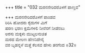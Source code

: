 +++
title = "032 ಮರನನೇರಿದರೊಳಗೆ ಪಾಣ್ಡವ"

+++
ಮರನನೇರಿದರೊಳಗೆ ಪಾಂಡವ  
ರಿರಿಸಿ ಹೋದರು ಕೈದುಗಳ ಮಿಗೆ  
ಹರಣ ಭರಣ ಕ್ಷಮೆಗಳಲಿ ನೀನೆನಗೆ ನೀಡೆನಲು  
ಅರಸು ಮಕ್ಕಳು ಮುಟ್ಟಲನುಚಿತ  
ಮರದ ಮೇಲಣ ಹೆಣನಿದೇನೈ  
ವರ ಬೃಹನ್ನಳೆ ಮತ್ತೆ ಕೆಲಸವ ಹೇಳು ತನಗೆಂದ     ॥32॥